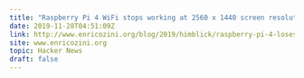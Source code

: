 ```yaml
---
title: "Raspberry Pi 4 WiFi stops working at 2560 x 1440 screen resolution"
date: 2019-11-28T04:51:09Z
link: http://www.enricozini.org/blog/2019/himblick/raspberry-pi-4-loses-wifi-at-2560x1440-screen-resolution?utm_medium=RSS&utm_source=hune
site: www.enricozini.org
topic: Hacker News
draft: false
---
```

